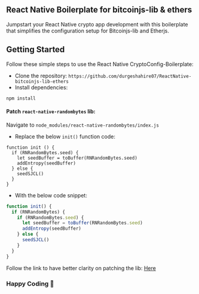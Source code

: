 ## React Native Boilerplate for bitcoinjs-lib & ethers

Jumpstart your React Native crypto app development with this boilerplate that simplifies the configuration setup for Bitcoinjs-lib and Etherjs.

## Getting Started

Follow these simple steps to use the React Native CryptoConfig-Boilerplate:

- Clone the repository: `https://github.com/durgeshahire07/ReactNative-bitcoinjs-lib-ethers`
- Install dependencies:

```
npm install

```
#### Patch `react-native-randombytes` lib:
Navigate to `node_modules/react-native-randombytes/index.js`

- Replace the below `init()` function code:
```
function init () {
  if (RNRandomBytes.seed) {
    let seedBuffer = toBuffer(RNRandomBytes.seed)
    addEntropy(seedBuffer)
  } else {
    seedSJCL()
  }
}
```
- With the below code snippet:


```javascript
function init() {
  if (RNRandomBytes) {
    if (RNRandomBytes.seed) {
      let seedBuffer = toBuffer(RNRandomBytes.seed)
      addEntropy(seedBuffer)
    } else {
      seedSJCL()
    }
  }
}
```
Follow the link to have better clarity on patching the lib: [Here](https://github.com/durgeshahire07/ReactNative-bitcoinjs-lib-ethers/blob/master/patches/react-native-randombytes%2B3.6.1.patch) 

### Happy Coding 🚀
